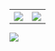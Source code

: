 <table>
<tr>
<th align="center">
<img src="https://github-readme-stats.vercel.app/api?username=shmkane&theme=github_dark&show_icons=true&count_private=true&hide_border=true&title_color=3E7BD7" />
</th>
<th align="center">
<img src="http://github-readme-streak-stats.herokuapp.com?user=shmkane&theme=dark&hide_border=true&background=0c0e1200&stroke=3E7BD7AA&ring=3E7BD7&fire=3E7BD7&currStreakLabel=3E7BD7&sideNums=3E7BD7&currStreakNum=FFFFFF&dates=787878D2&sideLabels=FFFFFF&border=FFFFFF" />
</tr>
</table>
<table>
<img src="https://github-readme-activity-graph.vercel.app/graph?username=shmkane&bg_color=0D1117&color=ffffff&line=3E7BD7&point=3E7BD7&area=false&hide_border=true" />

</table>
